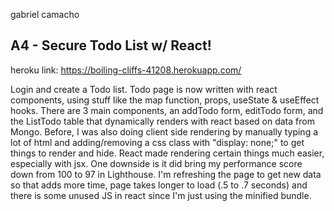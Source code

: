 gabriel camacho

## A4 - Secure Todo List w/ React!

heroku link: https://boiling-cliffs-41208.herokuapp.com/

Login and create a Todo list. Todo page is now written with react components, using stuff like the map function, props, useState & useEffect hooks. There are 3 main components, an addTodo form, editTodo form, and the ListTodo table that dynamically renders with react based on data from Mongo. Before, I was also doing client side rendering by manually typing a lot of html and adding/removing a css class with "display: none;" to get things to render and hide. React made rendering certain things much easier, especially with jsx. One downside is it did bring my performance score down from 100 to 97 in Lighthouse. I'm refreshing the page to get new data so that adds more time, page takes longer to load (.5 to .7 seconds) and there is some unused JS in react since I'm just using the minified bundle.
